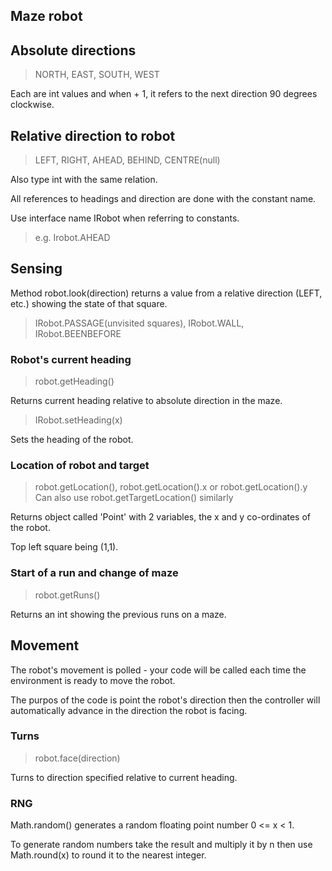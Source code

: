 ## Maze robot

## Absolute directions

> NORTH, EAST, SOUTH, WEST

Each are int values and when + 1, it refers to the next direction 90 degrees clockwise.

## Relative direction to robot

> LEFT, RIGHT, AHEAD, BEHIND, CENTRE(null) 

Also type int with the same relation. 

All references to headings and direction are done with the constant name.

Use interface name IRobot when referring to constants.

> e.g. Irobot.AHEAD

## Sensing 

Method robot.look(direction) returns a value from a relative direction (LEFT, etc.) showing the state of that square. 

> IRobot.PASSAGE(unvisited squares), IRobot.WALL, IRobot.BEENBEFORE 

### Robot's current heading 

> robot.getHeading()

Returns current heading relative to absolute direction in the maze. 

> IRobot.setHeading(x)

Sets the heading of the robot.

### Location of robot and target

> robot.getLocation(), robot.getLocation().x or robot.getLocation().y
> Can also use robot.getTargetLocation() similarly

Returns object called 'Point' with 2 variables, the x and y co-ordinates of the robot.

Top left square being (1,1).

### Start of a run and change of maze

> robot.getRuns() 

Returns an int showing the previous runs on a maze.

## Movement 

The robot's movement is polled - your code will be called each time the environment is ready to move the robot.

The purpos of the code is point the robot's direction then the controller will automatically advance in the direction the robot is facing.

### Turns 

> robot.face(direction) 

Turns to direction specified relative to current heading.

### RNG

Math.random() generates a random floating point number 0 <= x < 1. 

To generate random numbers take the result and multiply it by n then use Math.round(x) to round it to the nearest integer. 



